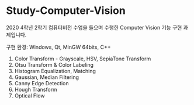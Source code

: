 # Study-Computer-Vision
2020 4학년 2학기 컴퓨터비전 수업을 들으며 수행한 Computer Vision 기능 구현 과제입니다.

구현 환경:
Windows, Qt, MinGW 64bits, C++

1. Color Transform - Grayscale, HSV, SepiaTone Transform
2. Otsu Transform & Color Labeling
3. Histogram Equalization, Matching
4. Gaussian, Median Filtering
5. Canny Edge Detection
6. Hough Transform
7. Optical Flow
